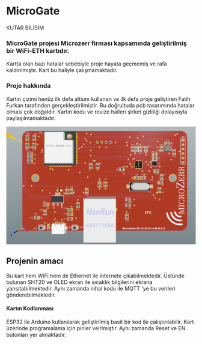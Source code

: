 # MicroGate 
KUTAR BİLİSİM

### MicroGate projesi Microzerr firması kapsamında geliştirilmiş bir WiFi-ETH kartıdır.
Kartta olan bazı hatalar sebebiyle proje hayata geçmemiş ve rafa kaldırılmıştır.
Kart bu haliyle çalışmamaktadır. 

### Proje hakkında
Kartın çizimi henüz ilk defa altium kullanan ve ilk defa proje geliştiren Fatih Furkan tarafından gerçekleştirilmiştir.
Bu doğrultuda pcb tasarımında hatalar olması çok doğaldır.
Kartın kodu ve revize halleri şirket gizliliği dolayısıyla paylaşılmamaktadır.


[![](https://github.com/fatihfurkanersoy/MicroGate_ETH-ESP32/blob/main/Photo/PCB-ON.PNG)](https://github.com/fatihfurkanersoy/MicroGate_ETH-ESP32/tree/main/MicroGate-Altium "PCB")


## Projenin amacı
Bu kart hem WiFi hem de Ethernet ile internete çıkabilmektedir. Üstünde bulunan SHT20 ve OLED ekran ile sıcaklık bilgilerini ekrana yansıtabilmektedir.
Aynı zamanda nihai kodu ile MQTT 'ye bu verileri gönderebilmektedir.

#### Kartın Kodlanması
ESP32 ile Arduino kullanılarak geliştirilmiş basit bir kod ile çalıştırılabilir.
Kart üzerinde programalama için pinler veirlmiştir.
Aynı zamanda Reset ve EN butonları yer almaktadır.



